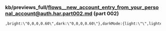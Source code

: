 ### kb/previews_full/flows__new_account_entry_from_your_personal_account@auth.har.part002.md (part 002)

```md
,bright:\"0,0,0,0.60\",dark:\"0,0,0,0.60\"},darkMode:{light:\"\",lighter:\"\",brigh
```

```
